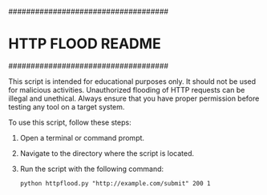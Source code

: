 ####################################
#       HTTP FLOOD README           #
####################################

This script is intended for educational purposes only. It should not be used for malicious activities. Unauthorized flooding of HTTP requests can be illegal and unethical. Always ensure that you have proper permission before testing any tool on a target system.

To use this script, follow these steps:

1. Open a terminal or command prompt.
2. Navigate to the directory where the script is located.
3. Run the script with the following command:
   
   ```
   python httpflood.py "http://example.com/submit" 200 1

   ```
